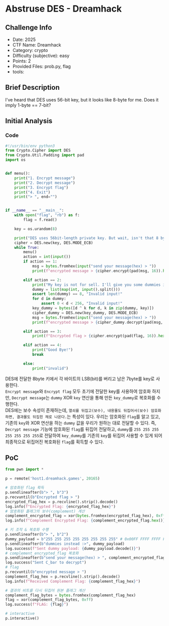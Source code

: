 # Abstruse DES - Dreamhack
## Challenge Info
- Date: 2025
- CTF Name: Dreamhack
- Category: crypto
- Difficulty (subjective): easy
- Points: 2
- Provided Files: prob.py, flag
- tools:
## Brief Description
I've heard that DES uses 56-bit key, but it looks like 8-byte for me. Does it imply 1-byte == 7-bit?
## Initial Analysis
### Code
``` py
#!/usr/bin/env python3
from Crypto.Cipher import DES
from Crypto.Util.Padding import pad
import os


def menu():
    print("1. Encrypt message")
    print("2. Decrypt message")
    print("3. Encrypt flag")
    print("4. Exit")
    print("> ", end="")


if __name__ == "__main__":
    with open("flag", "rb") as f:
        flag = f.read()

    key = os.urandom(8)

    print("DES uses 56bit-length private key. But wait, isn't that 8 byte?")
    cipher = DES.new(key, DES.MODE_ECB)
    while True:
        menu()
        action = int(input())
        if action == 1:
            msg = bytes.fromhex(input("send your message(hex) > "))
            print(f"encrypted message > {cipher.encrypt(pad(msg, 16)).hex()}")

        elif action == 2:
            print("My key is not for sell. I'll give you some dummies instead :>")
            dummy = list(map(int, input().split()))
            assert len(dummy) == 8, "Invalid input!"
            for d in dummy:
                assert 0 < d < 256, "Invalid input!"
            key_dummy = bytes([d ^ k for d, k in zip(dummy, key)])
            cipher_dummy = DES.new(key_dummy, DES.MODE_ECB)
            msg = bytes.fromhex(input("send your message(hex) > "))
            print(f"encrypted message > {cipher_dummy.decrypt(pad(msg, 16)).hex()}")

        elif action == 3:
            print(f"Encrypted flag > {cipher.encrypt(pad(flag, 16)).hex()}")

        elif action == 4:
            print("Good Bye!")
            break

        else:
            print("invalid")
```
DES에 전달한 8byte 키에서 각 바이트의 LSB(bit)를 버리고 남은 7byte를 key로 사용한다.  
`Encrypt message`와 `Encrypt flag` 모두 초기에 전달한 key를 사용하여 암호화 하지만, `Decrypt message`는 `dummy` XOR `key` 연산을 통해 만든 `key_dummy`로 복호화를 수행한다.  
DES에는 보수 속성이 존재하는데, `열쇠를 뒤집고(보수), 내용물도 뒤집어서(보수) 암호화하면, 결과물도 뒤집힌 채로 나온다.`는 특성이 있다. 우리는 암호화된 `flag`를 알고 있고, 기존의 `key`와 XOR 연산을 하는 `dummy` 값을 우리가 원하는 대로 전달할 수 있다. 즉, `Decrypt message` 기능에 암호화된 `flag`를 뒤집어 전달하고, `dummy`를 `255 255 255 255 255 255 255`로 전달하여 `key_dummy`를 기존의 `key`를 뒤집어 사용할 수 있게 되어 최종적으로 뒤집어진 복호화된 `flag`를 획득할 수 있다.  
## PoC
``` py
from pwn import *

p = remote('host1.dreamhack.games', 20165) 

# 암호화된 flag 획득
p.sendlineafter(b"> ", b"3")
p.recvuntil(b"Encrypted flag > ")
encrypted_flag_hex = p.recvline().strip().decode()
log.info(f"Encrypted Flag: {encrypted_flag_hex}")
# 암호화된 플래그의 보수(complement) 계산
complement_encrypted_flag = xor(bytes.fromhex(encrypted_flag_hex), 0xff)
log.info(f"Complement Encrypted Flag: {complement_encrypted_flag.hex()}")

# 키 조작 & 복호화 수행
p.sendlineafter(b"> ", b"2")
dummy_payload = b"255 255 255 255 255 255 255 255" # 0x00FF FFFF FFFF FFFF
p.sendlineafter(b"dummies instead :>", dummy_payload)
log.success(f"Sent dummy payload: {dummy_payload.decode()}")
# complement_encrypted_flag 복호화
p.sendlineafter(b"send your message(hex) > ", complement_encrypted_flag.hex().encode())
log.success("Sent C_bar to decrypt")
# flag
p.recvuntil(b"encrypted message > ") 
complement_flag_hex = p.recvline().strip().decode()
log.info(f"Received Complement Flag: {complement_flag_hex}")

# 결과의 비트를 다시 뒤집어 원본 플래그 계산
complement_flag_bytes = bytes.fromhex(complement_flag_hex)
flag = xor(complement_flag_bytes, 0xff)
log.success(f"FLAG: {flag}")

# interactive
p.interactive()
```

